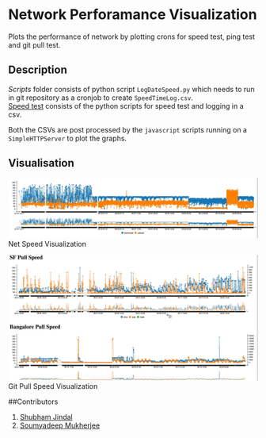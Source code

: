 # Network Perforamance Visualization

Plots the performance of network by plotting crons for speed test, ping test and git pull test.

## Description

*Scripts* folder consists of python script `LogDateSpeed.py`  which needs to run in git repository as a cronjob to create `SpeedTimeLog.csv`.  
[Speed test](https://github.com/sam17/speedtest-cli) consists of the python scripts for speed test and logging in a csv.  

Both the CSVs are post processed by the `javascript` scripts running on a `SimpleHTTPServer` to plot the graphs.

## Visualisation
![Net Speed Visualization](./img/NetSpeed.jpg)  
Net Speed Visualization  


![Git Pull Speed Visualization](./img/PullSpeed.jpg)  
Git Pull Speed Visualization

##Contributors
1. [Shubham Jindal](skjindal93)
2. [Soumyadeep Mukherjee](sam17)



